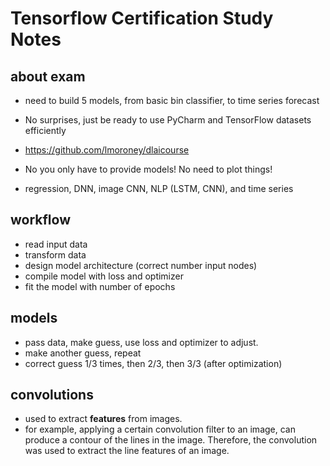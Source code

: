 # Tensorflow Certification Study Notes #


## about exam ##
* need to build 5 models, from basic bin classifier, to time 
  series forecast

* No surprises, just be ready to use PyCharm and TensorFlow
  datasets efficiently

* https://github.com/lmoroney/dlaicourse
* No you only have to provide models! No need to plot things!

* regression, DNN, image CNN, NLP (LSTM, CNN), and time series


## workflow ##
* read input data
* transform data
* design model architecture (correct number input nodes)
* compile model with loss and optimizer
* fit the model with number of epochs  


## models ##
* pass data, make guess, use loss and optimizer to adjust.
* make another guess, repeat
* correct guess 1/3 times, then 2/3, then 3/3 (after optimization)


## convolutions ##
* used to extract **features** from images.
* for example, applying a certain convolution filter to an image,
  can produce a contour of the lines in the image. Therefore,
  the convolution was used to extract the line features of an image.
